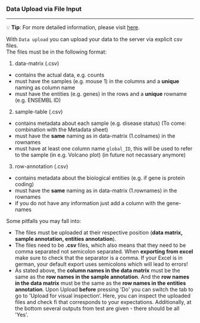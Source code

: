 ### Data Upload via File Input

***
💡 **Tip**: For more detailed information, please visit <a href="https://icb-dcm.github.io/cOmicsArt/interface-details/required-data-input.html" target="_blank">here</a>.

With `Data upload` you can upload your data to the server via explicit csv files.<br>
The files must be in the following format:<br>
1. data-matrix (.csv) <br>
  - contains the actual data, e.g. counts<br>
  - must have the samples (e.g. mouse 1) in the columns and a **unique** naming as 
    column name<br>
  - must have the entities (e.g. genes) in the rows and a **unique** rowname (e.g. 
    ENSEMBL ID)<br>
2. sample-table (.csv) <br>
  - contains metadata about each sample (e.g. disease status) (To come: combination with the Metadata sheet)<br>
  - must have the **same** naming as in data-matrix (1.colnames) in the rownames<br>
  - must have at least one column name `global_ID`, this will be used to refer to the sample (in e.g. Volcano plot) (in future not necassary anymore)<br>
3. row-annotation (.csv) <br>
  - contains metadata about the biological entities (e.g. if gene is protein coding)<br>
  - must have the **same** naming as in data-matrix (1.rownames) in the rownames<br>
  - if you do not have any information just add a column with the gene-names<br>

Some pitfalls you may fall into:
* The files must be uploaded at their respective position (**data matrix, 
  sample annotation, entities annotation**).
* The files need to be **.csv** files, which also means that they need to be comma 
  separated not semicolon separated. When **exporting from excel** make sure to check 
  that the separator is a comma. If your Excel is in german, your default export uses semicolons which will lead to errors!
* As stated above, the **column names in the data matrix** must be the same as the **row 
  names in the sample annotation**. And the **row names in the data matrix** must be the 
  same as the **row names in the entities annotation**. Upon Upload **before** pressing 'Do' you can switch the tab to go to 'Upload for visual inspection‘. Here, you can inspect the uploaded files and check fi that corresponds to your expectations. Additionally, at the bottom several outputs from test are given - there should be all 'Yes'.